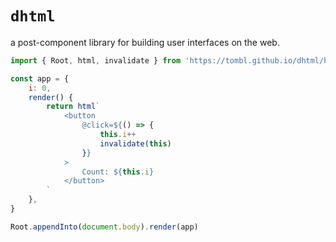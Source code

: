 # `dhtml`

a post-component library for building user interfaces on the web.

```javascript
import { Root, html, invalidate } from 'https://tombl.github.io/dhtml/html.js'

const app = {
	i: 0,
	render() {
		return html`
			<button
				@click=${() => {
					this.i++
					invalidate(this)
				}}
			>
				Count: ${this.i}
			</button>
		`
	},
}

Root.appendInto(document.body).render(app)
```
